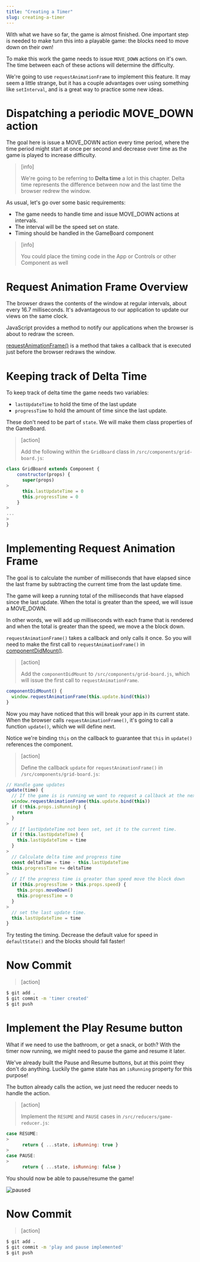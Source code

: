 ```yaml
---
title: "Creating a Timer"
slug: creating-a-timer
---
```


With what we have so far, the game is almost finished. One important step is needed to make turn this into a playable game: the blocks need to move down on their own!

To make this work the game needs to issue
`MOVE_DOWN` actions on it's own. The time between each of these actions will determine the difficulty.

We're going to use `requestAnimationFrame` to implement this feature. It may seem a little strange, but it has a couple advantages over using something like `setInterval`, and is a great way to practice some new ideas.

# Dispatching a periodic MOVE_DOWN action

The goal here is issue a MOVE_DOWN action every time period, where the time period might start at once per second and decrease over time as the game is played to increase difficulty.

> [info]
>
> We're going to be referring to **Delta time** a lot in this chapter. Delta time represents the difference between now and the last time the browser redrew the window.

As usual, let's go over some basic requirements:

- The game needs to handle time and issue MOVE_DOWN
actions at intervals.
- The interval will be the speed set on state.
- Timing should be handled in the GameBoard component

> [info]
>
> You could place the timing code in the App or Controls or other Component as well

# Request Animation Frame Overview

The browser draws the contents of the window at regular intervals, about every 16.7 milliseconds. It's advantageous to our application to update our views on the same clock.

JavaScript provides a method to notify our applications when the browser is about to redraw the screen.

[requestAnimationFrame()](https://developer.mozilla.org/en-US/docs/Web/API/window/requestAnimationFrame) is a method that takes a callback that is executed just before the browser redraws the window.

# Keeping track of Delta Time

To keep track of delta time the game needs two
variables:

- `lastUpdateTime` to hold the time of the last update
- `progressTime` to hold the amount of time since the last update.

These don't need to be part of `state`. We will make them class properties of the GameBoard.

> [action]
>
> Add the following within the `GridBoard` class in `/src/components/grid-board.js`:
>
```JavaScript
class GridBoard extends Component {
    constructor(props) {
      super(props)
>
      this.lastUpdateTime = 0
      this.progressTime = 0
    }
>
...
>
}
```

# Implementing Request Animation Frame

The goal is to calculate the number of
milliseconds that have elapsed since the last
frame by subtracting the current time from
the last update time.

The game will keep a running total of the
milliseconds that have elapsed since the last
update. When the total is greater than the
speed, we will issue a MOVE_DOWN.

In other words, we will add up milliseconds with
each frame that is rendered and when the total
is greater than the speed, we move a the block down.

`requestAnimationFrame()` takes a callback and
only calls it once. So you will need to make
the first call to `requestAnimationFrame()` in
[componentDidMount()](https://reactjs.org/docs/react-component.html#componentdidmount).

> [action]
>
> Add the `componentDidMount` to `/src/components/grid-board.js`, which will issue the first call to `requestAnimationFrame`.
>
```JavaScript
componentDidMount() {
  window.requestAnimationFrame(this.update.bind(this))
}
```

Now you may have noticed that this will break your app in its current state. When the browser calls `requestAnimationFrame()`, it's
going to call a function `update()`, which we will define next.

Notice we're binding `this` on the callback to guarantee that `this` in `update()` references the component.

> [action]
>
> Define the callback `update` for `requestAnimationFrame()` in `/src/components/grid-board.js`:
>
```JavaScript
// Handle game updates
update(time) {
  // If the game is is running we want to request a callback at the next animation frame.
  window.requestAnimationFrame(this.update.bind(this))
  if (!this.props.isRunning) {
    return
  }
>
  // If lastUpdateTime not been set, set it to the current time.
  if (!this.lastUpdateTime) {
    this.lastUpdateTime = time
  }
>
  // Calculate delta time and progress time
  const deltaTime = time - this.lastUpdateTime
  this.progressTime += deltaTime
>
  // If the progress time is greater than speed move the block down
  if (this.progressTime > this.props.speed) {
    this.props.moveDown()
    this.progressTime = 0
  }
>
  // set the last update time.
  this.lastUpdateTime = time
}
```

Try testing the timing. Decrease the default value for speed in `defaultState()` and the blocks should fall faster!

# Now Commit

>[action]
>
```bash
$ git add .
$ git commit -m 'timer created'
$ git push
```

# Implement the Play Resume  button

What if we need to use the bathroom, or get a snack, or both? With the timer now running, we might need to pause the game and resume it later.

We've already built the Pause and Resume buttons, but at this point they don't do anything. Luckily the game state has an `isRunning` property for this purpose!

The button already calls the action, we just need the reducer needs to handle the action.

> [action]
>
> Implement the `RESUME` and `PAUSE` cases in `/src/reducers/game-reducer.js`:
>
```js
case RESUME:
>
      return { ...state, isRunning: true }
>
case PAUSE:
>
      return { ...state, isRunning: false }
```

You should now be able to pause/resume the game!

![paused](assets/paused.png)

# Now Commit

>[action]
>
```bash
$ git add .
$ git commit -m 'play and pause implemented'
$ git push
```
